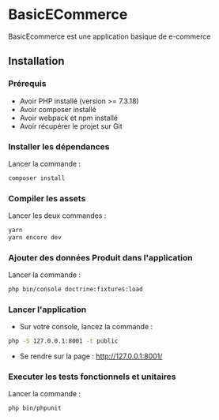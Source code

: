 # BasicECommerce

BasicEcommerce est une application basique de e-commerce

## Installation

### Prérequis

- Avoir PHP installé (version >= 7.3.18) 
- Avoir composer installé 
- Avoir webpack et npm installé
- Avoir récupérer le projet sur Git

### Installer les dépendances

Lancer la commande :
```bash
composer install
```

### Compiler les assets

Lancer les deux commandes :
```bash
yarn
yarn encore dev
```

### Ajouter des données Produit dans l'application

Lancer la commande :
```bash
php bin/console doctrine:fixtures:load
```

### Lancer l'application

- Sur votre console, lancez la commande :
```bash
php -S 127.0.0.1:8001 -t public
```
- Se rendre sur la page : http://127.0.0.1:8001/

### Executer les tests fonctionnels et unitaires

Lancer la commande :
```bash
php bin/phpunit
```